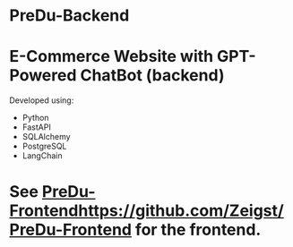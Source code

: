 # PreDu-Backend
# E-Commerce Website with GPT-Powered ChatBot (backend)
Developed using:
- Python
- FastAPI
- SQLAlchemy
- PostgreSQL
- LangChain
# See [PreDu-Frontend](https://github.com/Zeigst/PreDu-Frontend)https://github.com/Zeigst/PreDu-Frontend for the frontend.
